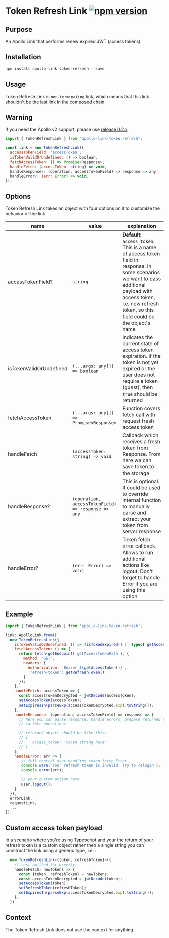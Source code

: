 # Token Refresh Link [![npm version](https://badge.fury.io/js/apollo-link-token-refresh.svg)](https://badge.fury.io/js/apollo-link-token-refresh)

## Purpose

An Apollo Link that performs renew expired JWT (access tokens)

## Installation

`npm install apollo-link-token-refresh --save`

## Usage

Token Refresh Link is `non-terminating` link, which means that this link shouldn't be the last link in the composed chain.

## Warning

If you need the Apollo v2 support, please use [release 0.2.x](https://github.com/newsiberian/apollo-link-token-refresh/tree/v0.2)

```js
import { TokenRefreshLink } from "apollo-link-token-refresh";

const link = new TokenRefreshLink({
  accessTokenField: 'accessToken',
  isTokenValidOrUndefined: () => boolean,
  fetchAccessToken: () => Promise<Response>,
  handleFetch: (accessToken: string) => void,
  handleResponse?: (operation, accessTokenField) => response => any,
  handleError?: (err: Error) => void,
});
```

## Options

Token Refresh Link takes an object with four options on it to customize the behavior of the link

|name|value|explanation|
|---|---|---|
|accessTokenField?|`string`|**Default:** `access_token`. This is a name of access token field in response. In some scenarios we want to pass additional payload with access token, i.e. new refresh token, so this field could be the object's name|
|isTokenValidOrUndefined|`(...args: any[]) => boolean`|Indicates the current state of access token expiration. If the token is not yet expired or the user does not require a token (guest), then `true` should be returned|
|fetchAccessToken|`(...args: any[]) => Promise<Response>`|Function covers fetch call with request fresh access token|
|handleFetch|`(accessToken: string) => void`|Callback which receives a fresh token from Response. From here we can save token to the storage|
|handleResponse?|`(operation, accessTokenField) => response => any`|This is optional. It could be used to override internal function to manually parse and extract your token from server response|
|handleError?|`(err: Error) => void`|Token fetch error callback. Allows to run additional actions like logout. Don't forget to handle Error if you are using this option|

## Example

```js
import { TokenRefreshLink } from 'apollo-link-token-refresh';

link: ApolloLink.from([
  new TokenRefreshLink({
    isTokenValidOrUndefined: () => !isTokenExpired() || typeof getAccessToken() !== 'string',
    fetchAccessToken: () => {
      return fetch(getEndpoint('getAccessTokenPath'), {
        method: 'GET',
        headers: {
          Authorization: `Bearer ${getAccessToken()}`,
          'refresh-token': getRefreshToken()
        }
      });
    },
    handleFetch: accessToken => {
      const accessTokenDecrypted = jwtDecode(accessToken);
      setAccessToken(accessToken);
      setExpiresIn(parseExp(accessTokenDecrypted.exp).toString());
    },
    handleResponse: (operation, accessTokenField) => response => {
      // here you can parse response, handle errors, prepare returned token to
      // further operations

      // returned object should be like this:
      // {
      //    access_token: 'token string here'
      // }
    },
    handleError: err => {
       // full control over handling token fetch Error
       console.warn('Your refresh token is invalid. Try to relogin');
       console.error(err);

       // your custom action here
       user.logout();
    }
  }),
  errorLink,
  requestLink,
  ...
])
```

## Custom access token payload

In a scenario where you're using Typescript and your the return of your refresh token is a custom object rather then a single string you can construct the link using a generic type, i.e. :

```ts
  new TokenRefreshLink<{token, refreshToken}>({
    // rest omitted for brevity
    handleFetch: newTokens => {
      const {token, refreshToken} = newTokens;
      const accessTokenDecrypted = jwtDecode(token);
      setAccessToken(token);
      setRefreshToken(refreshToken);
      setExpiresIn(parseExp(accessTokenDecrypted.exp).toString());
    },
  })
```

## Context

The Token Refresh Link does not use the context for anything
